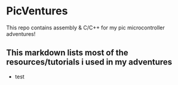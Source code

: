 # PicVentures
This repo contains assembly &amp; C/C++ for my pic microcontroller adventures!

## This markdown lists most of the resources/tutorials i used in my adventures
- test
